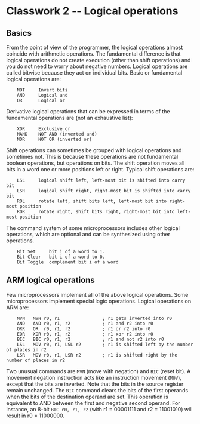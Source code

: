 # Classwork 2 -- Logical operations

## Basics

From the point of view of the programmer, the logical operations almost coincide with
arithmetic operations. The fundamental difference is that logical
operations do not create execution (other than shift operations) and you do not need to worry
about negative numbers. Logical operations are called bitwise because they
act on individual bits. Basic or fundamental logical operations are:

```
    NOT     Invert bits
    AND     Logical and
    OR      Logical or
```

Derivative logical operations that can be expressed in terms of
the fundamental operations are (not an exhaustive list):

```
    XOR     Exclusive or
    NAND    NOT AND (inverted and)
    NOR     NOT OR (inverted or)
```

Shift operations can sometimes be grouped with logical operations and sometimes not.
This is because these operations are not fundamental boolean operations, but operations 
on bits. The shift operation moves all bits in a word one or more positions left or right. 
Typical shift operations are:

```
    LSL     logical shift left, left-most bit is shifted into carry bit
    LSR     logical shift right, right-most bit is shifted into carry bit
    ROL     rotate left, shift bits left, left-most bit into right-most position
    ROR     rotate right, shift bits right, right-most bit into left-most position
```

The command system of some microprocessors includes other logical operations,
which are optional and can be synthesized using other operations.

```
    Bit Set     bit i of a word to 1.
    Bit Clear   bit i of a word to 0.
    Bit Toggle  complement bit i of a word
```

## ARM logical operations

Few microprocessors implement all of the above logical operations. Some microprocessors 
implement special logic operations. Logical operations on ARM are:

```
    MVN   MVN r0, r1                ; r1 gets inverted into r0
    AND   AND r0, r1, r2            ; r1 and r2 into r0
    ORR   OR  r0, r1, r2            ; r1 or r2 into r0
    EOR   XOR r0, r1, r2            ; r1 xor r2 into r0
    BIC   BIC r0, r1, r2            ; r1 and not r2 into r0
    LSL   MOV r0, r1, LSL r2        ; r1 is shifted left by the number of places in r2
    LSR   MOV r0, r1, LSR r2        ; r1 is shifted right by the number of places in r2
```

Two unusual commands are `MVN` (move with negation) and `BIC` (reset bit). A movement 
negation instruction acts like an instruction movement (`MOV`), except that the bits
are inverted. Note that the bits in the source register remain unchanged. The `BIC`
command clears the bits of the first operands when the bits of the destination operand are 
set. This operation is equivalent to AND between the first and negative second operand. 
For instance, an 8-bit `BIC r0, r1, r2` (with r1 = 00001111 and r2 = 11001010) will result in
r0 = 11000000.
